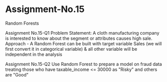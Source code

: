 # Assignment-No.15
Random Forests


Assignment No.15-Q1
Problem Statement:
A cloth manufacturing company is interested to know about the segment or attributes causes high sale.
Approach - A Random Forest can be built with target variable Sales (we will first convert it in categorical variable) & all other variable will be independent in the analysis


Assignment No.15-Q2
Use Random Forest to prepare a model on fraud data
treating those who have taxable_income <= 30000 as "Risky" and others are "Good"
